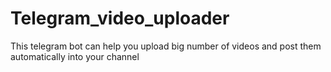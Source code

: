 # Telegram_video_uploader
This telegram bot can help you upload big number of videos and post them automatically into your channel
